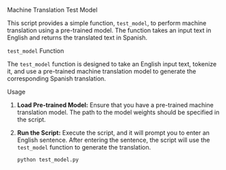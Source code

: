 Machine Translation Test Model

This script provides a simple function, `test_model`, to perform machine translation using a pre-trained model. The function takes an input text in English and returns the translated text in Spanish.

`test_model` Function

The `test_model` function is designed to take an English input text, tokenize it, and use a pre-trained machine translation model to generate the corresponding Spanish translation.

Usage

1. **Load Pre-trained Model:**
   Ensure that you have a pre-trained machine translation model. The path to the model weights should be specified in the script.

2. **Run the Script:**
   Execute the script, and it will prompt you to enter an English sentence. After entering the sentence, the script will use the `test_model` function to generate the translation.

   ```bash
   python test_model.py
